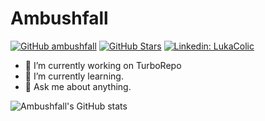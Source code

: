 # Ambushfall

<!-- ### Hi there 👋 -->


[![GitHub ambushfall](https://img.shields.io/github/followers/ambushfall?label=follow&style=for-the-badge)](https://github.com/Ambushfall?tab=followers)
[![GitHub Stars](https://img.shields.io/github/stars/ambushfall?style=for-the-badge)](https://github.com/Ambushfall?tab=stars)
[![Linkedin: LukaColic](https://img.shields.io/badge/-Luka%20Colic-blue?style=for-the-badge&logo=Linkedin&logoColor=white)](https://www.linkedin.com/in/luka-colic-7a2624192/)




- 🔭 I’m currently working on TurboRepo
- 🌱 I’m currently learning. 
- 💬 Ask me about anything.


![Ambushfall's GitHub stats](https://github-readme-stats.vercel.app/api?username=ambushfall&show_icons=true)
<!-- - ⚡ Fun fact:  -->
